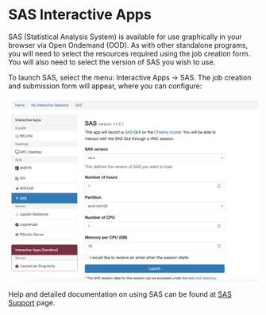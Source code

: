 # SAS Interactive Apps

SAS (Statistical Analysis System) is available for use graphically in your browser via Open Ondemand (OOD). As with other standalone programs, you will need to select the resources required using the job creation form. You will also need to select the version of SAS you wish to use.

To launch SAS, select the menu: Interactive Apps -> SAS. The job creation and submission form will appear, where you can configure:

![!SAS job request form](./images/ood_sas_form.png)

Help and detailed documentation on using SAS can be found at [SAS Support](https://support.sas.com/en/support-home.html) page.
